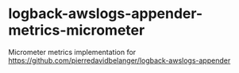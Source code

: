 # logback-awslogs-appender-metrics-micrometer


Micrometer metrics implementation for
https://github.com/pierredavidbelanger/logback-awslogs-appender